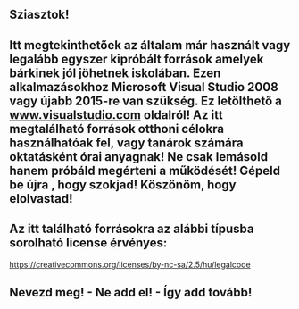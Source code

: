 Sziasztok!
--
Itt megtekinthetőek az általam már használt vagy legalább egyszer kipróbált források amelyek bárkinek jól jöhetnek iskolában.
Ezen alkalmazásokhoz Microsoft Visual Studio 2008 vagy újabb 2015-re van szükség.
Ez letölthető a www.visualstudio.com oldalról!
Az itt megtalálható források otthoni célokra használhatóak fel, vagy tanárok számára oktatásként órai anyagnak!
Ne csak lemásold hanem próbáld megérteni a működését! Gépeld be újra , hogy szokjad!
Köszönöm, hogy elolvastad!
--
Az itt található forrásokra az alábbi típusba sorolható license érvényes:
--
https://creativecommons.org/licenses/by-nc-sa/2.5/hu/legalcode

Nevezd meg! - Ne add el! - Így add tovább!
--
